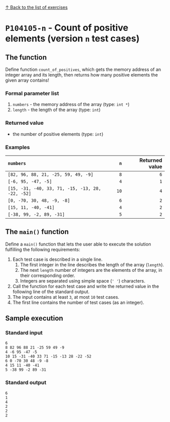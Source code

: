
[↑ Back to the list of exercises](./README.md)

# `P104105-n` - Count of positive elements (version `n` test cases)

## The function

Define function `count_of_positives`, which gets the memory address of an integer array and its length, then returns how many positive elements the given array contains!

### Formal parameter list
         
1. `numbers` - the memory address of the array (type: `int *`)
1. `length` - the length of the array (type: `int`)


### Returned value

* the number of positive elements (type: `int`)

### Examples

| `numbers` | `n` | Returned value | 
| :--- | ---: | ---: | 
| `[82, 96, 88, 21, -25, 59, 49, -9]` | `8` | `6` |
| `[-6, 95, -47, -5]` | `4` | `1` |
| `[15, -31, -40, 33, 71, -15, -13, 28, -22, -52]` | `10` | `4` |
| `[0, -70, 30, 48, -9, -8]` | `6` | `2` |
| `[15, 11, -40, -41]` | `4` | `2` |
| `[-38, 99, -2, 89, -31]` | `5` | `2` |

## The `main()` function

Define a `main()` function that lets the user able to execute the solution fulfilling the following requirements:

1. Each test case is described in a single line.
    1. The first integer in the line describes the length of the array (`length`).
    1. The next `length` number of integers are the elements of the array, in their corresponding order.
    1. Integers are separated using simple space (`' '`) characters.
1. Call the function for each test case and write the returned value in the following line of the standard output.
1. The input contains at least `3`, at most `10` test cases.
1. The first line contains the number of test cases (as an integer).

## Sample execution

### Standard input

```
6
8 82 96 88 21 -25 59 49 -9
4 -6 95 -47 -5
10 15 -31 -40 33 71 -15 -13 28 -22 -52
6 0 -70 30 48 -9 -8
4 15 11 -40 -41
5 -38 99 -2 89 -31
```

### Standard output

```
6
1
4
2
2
2
```